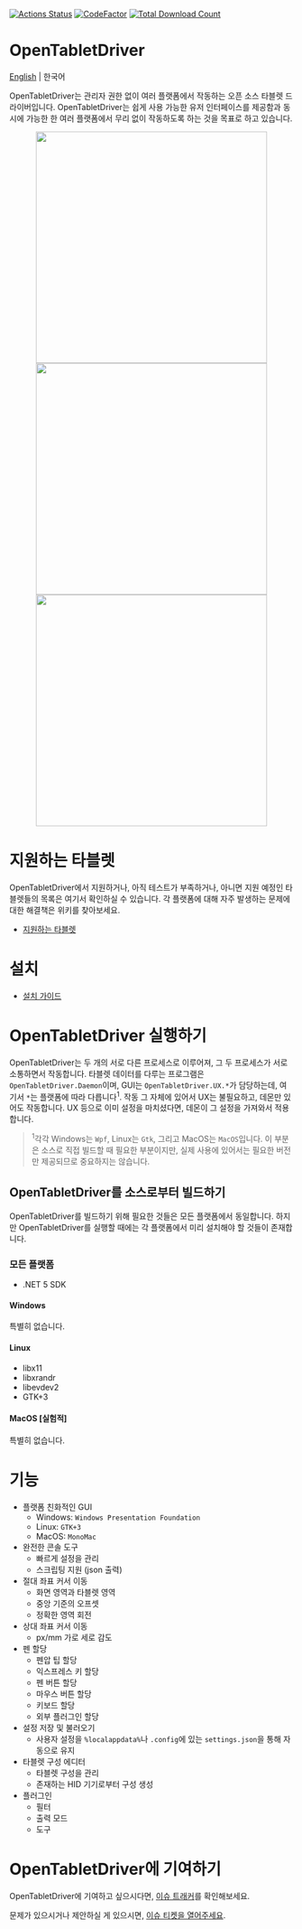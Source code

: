 [![Actions Status](https://github.com/OpenTabletDriver/OpenTabletDriver/workflows/.NET%20Core/badge.svg)](https://github.com/OpenTabletDriver/OpenTabletDriver/actions) [![CodeFactor](https://www.codefactor.io/repository/github/OpenTabletDriver/OpenTabletDriver/badge/master)](https://www.codefactor.io/repository/github/OpenTabletDriver/OpenTabletDriver/overview/master) [![Total Download Count](https://img.shields.io/github/downloads/OpenTabletDriver/OpenTabletDriver/total.svg)](https://github.com/OpenTabletDriver/OpenTabletDriver/releases/latest)

# OpenTabletDriver

[English](README.md) | 한국어

OpenTabletDriver는 관리자 권한 없이 여러 플랫폼에서 작동하는 오픈 소스 타블렛 드라이버입니다. OpenTabletDriver는 쉽게 사용 가능한 유저 인터페이스를 제공함과 동시에 가능한 한 여러 플랫폼에서 무리 없이 작동하도록 하는 것을 목표로 하고 있습니다.

<p align="middle">
  <img src="https://i.imgur.com/XDYf62e.png" width="410" align="middle"/>
  <img src="https://i.imgur.com/jBW8NpU.png" width="410" align="middle"/>
  <img src="https://i.imgur.com/ZLCy6wz.png" width="410" align="middle"/>
</p>

# 지원하는 타블렛

OpenTabletDriver에서 지원하거나, 아직 테스트가 부족하거나, 아니면 지원 예정인 타블렛들의 목록은 여기서 확인하실 수 있습니다. 각 플랫폼에 대해 자주 발생하는 문제에 대한 해결책은 위키를 찾아보세요.

- [지원하는 타블렛](https://github.com/OpenTabletDriver/OpenTabletDriver/blob/master/TABLETS.md)

# 설치

- [설치 가이드](https://github.com/OpenTabletDriver/OpenTabletDriver/wiki/Installation-Guide)

# OpenTabletDriver 실행하기

OpenTabletDriver는 두 개의 서로 다른 프로세스로 이루어져, 그 두 프로세스가 서로 소통하면서 작동합니다. 타블렛 데이터를 다루는 프로그램은 `OpenTabletDriver.Daemon`이며, GUI는 `OpenTabletDriver.UX.*`가 담당하는데, 여기서 `*`는 플랫폼에 따라 다릅니다<sup>1</sup>. 작동 그 자체에 있어서 UX는 불필요하고, 데몬만 있어도 작동합니다. UX 등으로 이미 설정을 마치셨다면, 데몬이 그 설정을 가져와서 적용합니다.

> <sup>1</sup>각각 Windows는 `Wpf`, Linux는 `Gtk`, 그리고 MacOS는 `MacOS`입니다. 이 부분은 소스로 직접 빌드할 때 필요한 부분이지만, 실제 사용에 있어서는 필요한 버전만 제공되므로 중요하지는 않습니다.

## OpenTabletDriver를 소스로부터 빌드하기

OpenTabletDriver를 빌드하기 위해 필요한 것들은 모든 플랫폼에서 동일합니다. 하지만 OpenTabletDriver를 실행할 때에는 각 플랫폼에서 미리 설치해야 할 것들이 존재합니다.

### 모든 플랫폼

- .NET 5 SDK

#### Windows

특별히 없습니다.

#### Linux

- libx11
- libxrandr
- libevdev2
- GTK+3

#### MacOS [실험적]

특별히 없습니다.

# 기능

- 플랫폼 친화적인 GUI
  - Windows: `Windows Presentation Foundation`
  - Linux: `GTK+3`
  - MacOS: `MonoMac`
- 완전한 콘솔 도구
  - 빠르게 설정을 관리
  - 스크립팅 지원 (json 출력)
- 절대 좌표 커서 이동
  - 화면 영역과 타블렛 영역
  - 중앙 기준의 오프셋
  - 정확한 영역 회전
- 상대 좌표 커서 이동
  - px/mm 가로 세로 감도
- 펜 할당
  - 펜압 팁 할당
  - 익스프레스 키 할당
  - 펜 버튼 할당
  - 마우스 버튼 할당
  - 키보드 할당
  - 외부 플러그인 할당
- 설정 저장 및 불러오기
  - 사용자 설정을 `%localappdata%`나 `.config`에 있는 `settings.json`을 통해 자동으로 유지
- 타블렛 구성 에디터
  - 타블렛 구성을 관리
  - 존재하는 HID 기기로부터 구성 생성
- 플러그인
  - 필터
  - 출력 모드
  - 도구

# OpenTabletDriver에 기여하기

OpenTabletDriver에 기여하고 싶으시다면, [이슈 트래커](https://github.com/OpenTabletDriver/OpenTabletDriver/issues)를 확인해보세요.

문제가 있으시거나 제안하실 게 있으시면, [이슈 티켓을 열어주세요](https://github.com/OpenTabletDriver/OpenTabletDriver/issues/new/choose).
